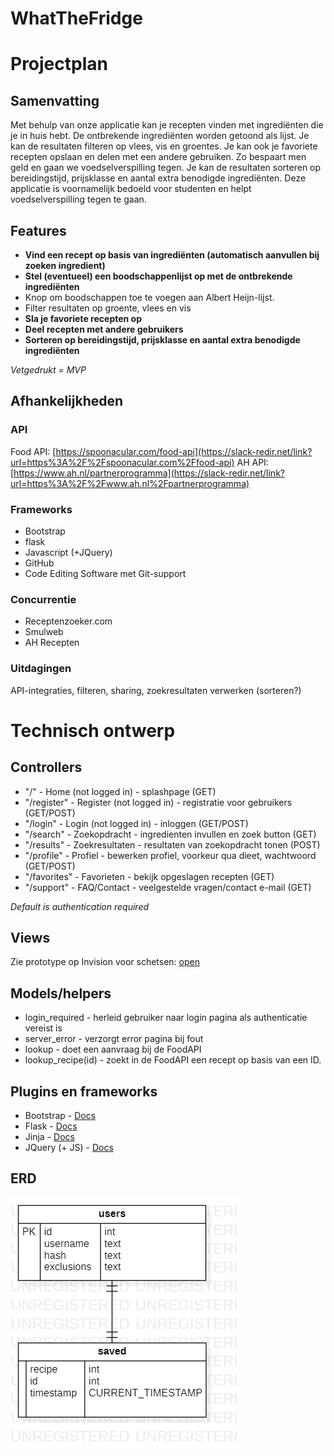 # WhatTheFridge

# Projectplan
## Samenvatting
Met behulp van onze applicatie kan je recepten vinden met ingrediënten die je in huis hebt. De ontbrekende ingrediënten worden getoond als lijst. Je kan de resultaten filteren op vlees, vis en groentes. Je kan ook je favoriete recepten opslaan en delen met een andere gebruiken. Zo bespaart men geld en gaan we voedselverspilling tegen. Je kan de resultaten sorteren op bereidingstijd, prijsklasse en aantal extra benodigde ingrediënten. Deze applicatie is voornamelijk bedoeld voor studenten en helpt voedselverspilling tegen te gaan.
## Features
- **Vind een recept op basis van ingrediënten (automatisch aanvullen bij zoeken ingredient)**
- **Stel (eventueel) een boodschappenlijst op met de ontbrekende ingrediënten**
- Knop om boodschappen toe te voegen aan Albert Heijn-lijst.
- Filter resultaten op groente, vlees en vis
- **Sla je favoriete recepten op**
- **Deel recepten met andere gebruikers**
- **Sorteren op bereidingstijd, prijsklasse en aantal extra benodigde ingrediënten**

_Vetgedrukt = MVP_
## Afhankelijkheden
### API
Food API: [https://spoonacular.com/food-api](https://slack-redir.net/link?url=https%3A%2F%2Fspoonacular.com%2Ffood-api)
AH API: [https://www.ah.nl/partnerprogramma](https://slack-redir.net/link?url=https%3A%2F%2Fwww.ah.nl%2Fpartnerprogramma)
### Frameworks
- Bootstrap
- flask
- Javascript (+JQuery)
- GitHub
- Code Editing Software met Git-support
### Concurrentie
- Receptenzoeker.com
- Smulweb
- AH Recepten
### Uitdagingen
API-integraties, filteren, sharing, zoekresultaten verwerken (sorteren?)

# Technisch ontwerp
## Controllers
- "/" - Home (not logged in) - splashpage (GET)
- "/register" - Register (not logged in) - registratie voor gebruikers (GET/POST)
- "/login" - Login (not logged in) - inloggen (GET/POST)
- "/search" - Zoekopdracht - ingredienten invullen en zoek button (GET)
- "/results" - Zoekresultaten - resultaten van zoekopdracht tonen (POST)
- "/profile" - Profiel - bewerken profiel, voorkeur qua dieet, wachtwoord (GET/POST)
- "/favorites" - Favorieten - bekijk opgeslagen recepten (GET)
- "/support" - FAQ/Contact - veelgestelde vragen/contact e-mail (GET)

_Default is authentication required_

## Views

Zie prototype op Invision voor schetsen: [open](https://whatthefridge.invisionapp.com/public/share/C4Y2UJFW5)

## Models/helpers
- login_required - herleid gebruiker naar login pagina als authenticatie vereist is
- server_error - verzorgt error pagina bij fout
- lookup - doet een aanvraag bij de FoodAPI
- lookup_recipe(id) - zoekt in de FoodAPI een recept op basis van een ID.

## Plugins en frameworks
- Bootstrap - [Docs](https://getbootstrap.com/docs/4.4/getting-started/introduction/)
- Flask - [Docs](http://flask.palletsprojects.com/en/1.1.x/)
- Jinja - [Docs](https://jinja.palletsprojects.com/en/2.10.x/)
- JQuery (+ JS) - [Docs](https://api.jquery.com/)

## ERD
![ERD](https://github.com/StijnMichiels00/WhatTheFridge/blob/master/ERD-WhatTheFridge2.png)
